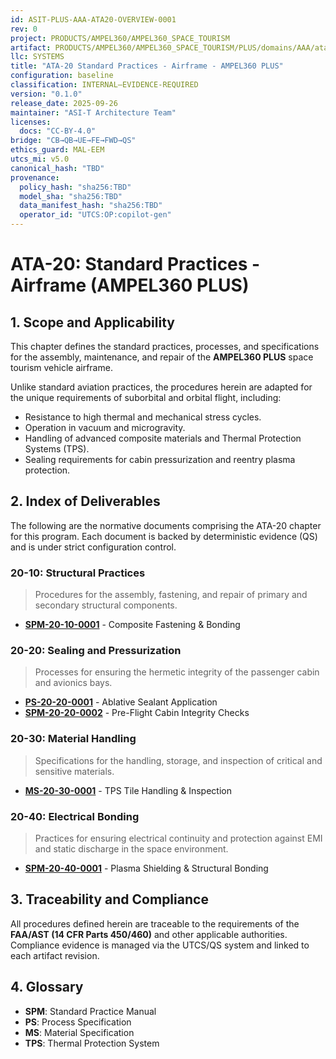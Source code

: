 ```yaml
---
id: ASIT-PLUS-AAA-ATA20-OVERVIEW-0001
rev: 0
project: PRODUCTS/AMPEL360/AMPEL360_SPACE_TOURISM
artifact: PRODUCTS/AMPEL360/AMPEL360_SPACE_TOURISM/PLUS/domains/AAA/ata/20/README.md
llc: SYSTEMS
title: "ATA-20 Standard Practices - Airframe - AMPEL360 PLUS"
configuration: baseline
classification: INTERNAL–EVIDENCE-REQUIRED
version: "0.1.0"
release_date: 2025-09-26
maintainer: "ASI-T Architecture Team"
licenses:
  docs: "CC-BY-4.0"
bridge: "CB→QB→UE→FE→FWD→QS"
ethics_guard: MAL-EEM
utcs_mi: v5.0
canonical_hash: "TBD"
provenance:
  policy_hash: "sha256:TBD"
  model_sha: "sha256:TBD"
  data_manifest_hash: "sha256:TBD"
  operator_id: "UTCS:OP:copilot-gen"
---
```


# ATA-20: Standard Practices - Airframe (AMPEL360 PLUS)

## 1. Scope and Applicability

This chapter defines the standard practices, processes, and specifications for the assembly, maintenance, and repair of the **AMPEL360 PLUS** space tourism vehicle airframe.

Unlike standard aviation practices, the procedures herein are adapted for the unique requirements of suborbital and orbital flight, including:
- Resistance to high thermal and mechanical stress cycles.
- Operation in vacuum and microgravity.
- Handling of advanced composite materials and Thermal Protection Systems (TPS).
- Sealing requirements for cabin pressurization and reentry plasma protection.

## 2. Index of Deliverables

The following are the normative documents comprising the ATA-20 chapter for this program. Each document is backed by deterministic evidence (QS) and is under strict configuration control.

### 20-10: Structural Practices
> Procedures for the assembly, fastening, and repair of primary and secondary structural components.

- **[SPM-20-10-0001](./20-10_Structural_Practices/SPM-20-10-0001_CompositeFastening.md)** - Composite Fastening & Bonding

### 20-20: Sealing and Pressurization
> Processes for ensuring the hermetic integrity of the passenger cabin and avionics bays.

- **[PS-20-20-0001](./20-20_Sealing_and_Pressurization/PS-20-20-0001_AblativeSealantApplication.md)** - Ablative Sealant Application
- **[SPM-20-20-0002](./20-20_Sealing_and_Pressurization/SPM-20-20-0002_CabinIntegrityChecks.md)** - Pre-Flight Cabin Integrity Checks

### 20-30: Material Handling
> Specifications for the handling, storage, and inspection of critical and sensitive materials.

- **[MS-20-30-0001](./20-30_Material_Handling/MS-20-30-0001_TPS_TileHandling.md)** - TPS Tile Handling & Inspection

### 20-40: Electrical Bonding
> Practices for ensuring electrical continuity and protection against EMI and static discharge in the space environment.

- **[SPM-20-40-0001](./20-40_Electrical_Bonding/SPM-20-40-0001_PlasmaShieldingBonding.md)** - Plasma Shielding & Structural Bonding

## 3. Traceability and Compliance

All procedures defined herein are traceable to the requirements of the **FAA/AST (14 CFR Parts 450/460)** and other applicable authorities. Compliance evidence is managed via the UTCS/QS system and linked to each artifact revision.

## 4. Glossary
- **SPM**: Standard Practice Manual
- **PS**: Process Specification
- **MS**: Material Specification
- **TPS**: Thermal Protection System
